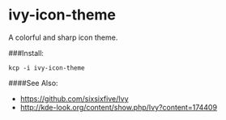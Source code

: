 # ivy-icon-theme

A colorful and sharp icon theme.

###Install: 

    kcp -i ivy-icon-theme

####See Also:
* https://github.com/sixsixfive/Ivy
* http://kde-look.org/content/show.php/Ivy?content=174409
